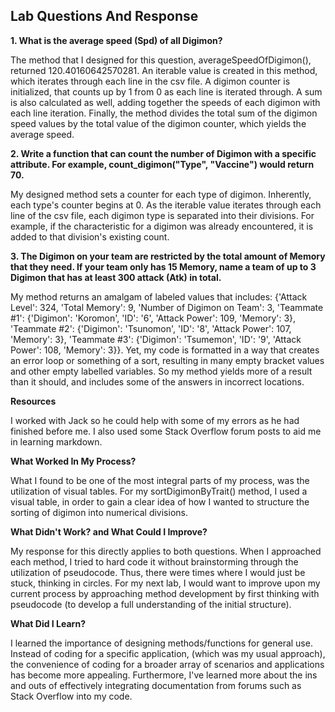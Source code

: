 ## Lab Questions And Response

**1. What is the average speed (Spd) of all Digimon?**

The method that I designed for this question, averageSpeedOfDigimon(), returned 120.40160642570281. An iterable value is created in this method, which iterates through each line in the csv file. A digimon counter is initialized, that counts up by 1 from 0 as each line is iterated through. A sum is also calculated as well, adding together the speeds of each digimon with each line iteration. Finally, the method divides the total sum of the digimon speed values by the total value of the digimon counter, which yields the average speed. 

**2. Write a function that can count the number of Digimon with a specific attribute. For example, count_digimon("Type", "Vaccine") would return 70.**

My designed method sets a counter for each type of digimon. Inherently, each type's counter begins at 0. As the iterable value iterates through each line of the csv file, each digimon type is separated into their divisions. For example, if the characteristic for a digimon was already encountered, it is added to that division's existing count. 

**3. The Digimon on your team are restricted by the total amount of Memory that they need. If your team only has 15 Memory, name a team of up to 3 Digimon that has at least 300 attack (Atk) in total.**

My method returns an amalgam of labeled values that includes: {'Attack Level': 324, 'Total Memory': 9, 'Number of Digimon on Team': 3, 'Teammate #1': {'Digimon': 'Koromon', 'ID': '6', 'Attack Power': 109, 'Memory': 3}, 'Teammate #2': {'Digimon': 'Tsunomon', 'ID': '8', 'Attack Power': 107, 'Memory': 3}, 'Teammate #3': {'Digimon': 'Tsumemon', 'ID': '9', 'Attack Power': 108, 'Memory': 3}}. Yet, my code is formatted in a way that creates an error loop or something of a sort, resulting in many empty bracket values and other empty labelled variables. So my method yields more of a result than it should, and includes some of the answers in incorrect locations.

**Resources**

I worked with Jack so he could help with some of my errors as he had finished before me. I also used some Stack Overflow forum posts to aid me in learning markdown. 

**What Worked In My Process?**

What I found to be one of the most integral parts of my process, was the utilization of visual tables. For my sortDigimonByTrait() method, I used a visual table, in order to gain a clear idea of how I wanted to structure the sorting of digimon into numerical divisions.

**What Didn't Work? and What Could I Improve?**

My response for this directly applies to both questions. When I approached each method, I tried to hard code it without brainstorming through the utilization of pseudocode. Thus, there were times where I would just be stuck, thinking in circles. For my next lab, I would want to improve upon my current process by approaching method development by first thinking with pseudocode (to develop a full understanding of the initial structure). 

**What Did I Learn?**

I learned the importance of designing methods/functions for general use. Instead of coding for a specific application, (which was my usual approach), the convenience of coding for a broader array of scenarios and applications has become more appealing. Furthermore, I've learned more about the ins and outs of effectively integrating documentation from forums such as Stack Overflow into my code.

